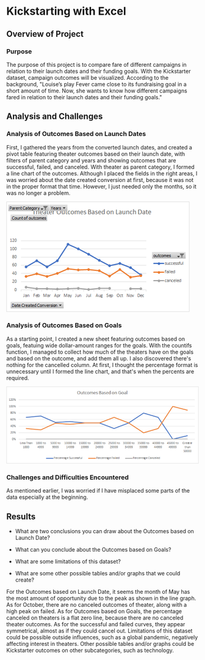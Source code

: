 # Kickstarting with Excel

## Overview of Project

### Purpose
The purpose of this project is to compare fare of different campaigns in relation to their launch dates and their funding goals. With the Kickstarter dataset, campaign outcomes will be visualized. According to the background, "Louise’s play Fever came close to its fundraising goal in a short amount of time. Now, she wants to know how different campaigns fared in relation to their launch dates and their funding goals."

## Analysis and Challenges

### Analysis of Outcomes Based on Launch Dates
First, I gathered the years from the converted launch dates, and created a pivot table featuring theater outcomes based on their launch date, with filters of parent category and years and showing outcomes that are successful, failed, and canceled. With theater as parent category, I formed a line chart of the outcomes. Although I placed the fields in the
right areas, I was worried about the date created conversion at first, because it was not in the proper format that time. However, I just needed only the months, so it was no longer a problem.

![Theater Outcomes Based on Launch Date](https://github.com/rjchiang/kickstarter-analysis/blob/master/Theater_Outcomes_vs_Launch.png)

### Analysis of Outcomes Based on Goals
As a starting point, I created a new sheet featuring outcomes based on goals, featuing wide dollar-amount ranges for the goals. With the countifs function, I managed to collect how much of the theaters have on the goals and based on the outcome, and add them all up. I also discovered there's nothing for the cancelled column. At first, I thought the
percentage format is unnecessary until I formed the line chart, and that's when the percents are required.

![Outcomes_vs_Goals](https://github.com/rjchiang/kickstarter-analysis/blob/master/Outcomes_vs_Goals.png)

### Challenges and Difficulties Encountered
As mentioned earlier, I was worried if I have misplaced some parts of the data especially at the beginning.

## Results

- What are two conclusions you can draw about the Outcomes based on Launch Date?

- What can you conclude about the Outcomes based on Goals?

- What are some limitations of this dataset?

- What are some other possible tables and/or graphs that we could create?

For the Outcomes based on Launch Date, it seems the month of May has the most amount of opportunity due to the peak as shown in the line graph. As for October, there are no canceled outcomes of theater, along with a high peak on failed. As for Outcomes based on Goals, the percentage canceled on theaters is a flat zero line, because there are 
no canceled theater outcomes. As for the successful and failed curves, they appear symmetrical, almost as if they could cancel out. Limitations of this dataset could be possible outside influences, such as a global pandemic, negatively affecting interest in theaters. Other possible tables and/or graphs could be Kickstarter outcomes on 
other subcategories, such as technology.
